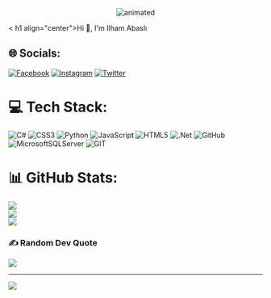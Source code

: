 </p>
<p align = "center">
  <img src = "https://media.giphy.com/media/FcT1BFYoHwJxu/giphy.gif" alt = "animated" />
</p>
<
  h1 align="center">Hi 👋, I'm Ilham Abaslı</h1>


## 🌐 Socials:
[![Facebook](https://img.shields.io/badge/Facebook-%231877F2.svg?logo=Facebook&logoColor=white)](https://facebook.com/ilham.abasli) [![Instagram](https://img.shields.io/badge/Instagram-%23E4405F.svg?logo=Instagram&logoColor=white)](https://instagram.com/ilham_abasli) [![Twitter](https://img.shields.io/badge/Twitter-%231DA1F2.svg?logo=Twitter&logoColor=white)](https://twitter.com/IlhamAbasli) 

# 💻 Tech Stack:
![C#](https://img.shields.io/badge/c%23-%23239120.svg?style=for-the-badge&logo=c-sharp&logoColor=white) ![CSS3](https://img.shields.io/badge/css3-%231572B6.svg?style=for-the-badge&logo=css3&logoColor=white) ![Python](https://img.shields.io/badge/python-3670A0?style=for-the-badge&logo=python&logoColor=ffdd54) ![JavaScript](https://img.shields.io/badge/javascript-%23323330.svg?style=for-the-badge&logo=javascript&logoColor=%23F7DF1E) ![HTML5](https://img.shields.io/badge/html5-%23E34F26.svg?style=for-the-badge&logo=html5&logoColor=white) ![.Net](https://img.shields.io/badge/.NET-5C2D91?style=for-the-badge&logo=.net&logoColor=white) ![GitHub](https://img.shields.io/badge/GitHub-%23121011.svg?style=for-the-badge&logo=github&logoColor=white) ![MicrosoftSQLServer](https://img.shields.io/badge/Microsoft%20SQL%20Sever-CC2927?style=for-the-badge&logo=microsoft%20sql%20server&logoColor=white) ![GIT](https://img.shields.io/badge/Git-fc6d26?style=for-the-badge&logo=git&logoColor=white)
# 📊 GitHub Stats:
![](https://github-readme-stats.vercel.app/api?username=IlhamAbasli&theme=blue-green&hide_border=false&include_all_commits=false&count_private=false)<br/>
![](https://github-readme-streak-stats.herokuapp.com/?user=IlhamAbasli&theme=blue-green&hide_border=false)<br/>
![](https://github-readme-stats.vercel.app/api/top-langs/?username=IlhamAbasli&theme=blue-green&hide_border=false&include_all_commits=false&count_private=false&layout=compact)


### ✍️ Random Dev Quote
![](https://quotes-github-readme.vercel.app/api?type=horizontal&theme=dark)

---
[![](https://visitcount.itsvg.in/api?id=IlhamAbasli&icon=5&color=1)](https://visitcount.itsvg.in)

<!-- Proudly created with GPRM ( https://gprm.itsvg.in ) -->
